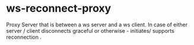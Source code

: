 # ws-reconnect-proxy

Proxy Server that is between a ws server and a ws client. In case of either server / client disconnects graceful or otherwise - initiates/ supports reconnection .
